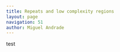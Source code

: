 ```yaml
---
title: Repeats and low complexity regions
layout: page
navigation: 51
author: Miguel Andrade
---
```


test
